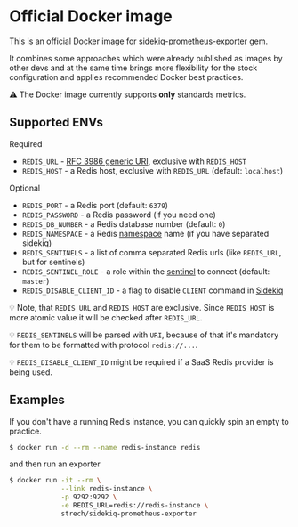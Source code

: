 # Official Docker image

[0]: https://github.com/Strech/sidekiq-prometheus-exporter
[1]: https://www.iana.org/assignments/uri-schemes/prov/redis
[2]: https://github.com/resque/redis-namespace
[3]: https://github.com/redis/redis-rb/tree/v4.1.3#sentinel-support
[4]: https://github.com/mperham/sidekiq/issues/4479

This is an official Docker image for [sidekiq-prometheus-exporter][0]
gem.

It combines some approaches which were already published as images by other
devs and at the same time brings more flexibility for the stock configuration
and applies recommended Docker best practices.

:warning: The Docker image currently supports **only** standards metrics.

## Supported ENVs

Required

- `REDIS_URL` - [RFC 3986 generic URI][1], exclusive with `REDIS_HOST`
- `REDIS_HOST` - a Redis host, exclusive with `REDIS_URL` (default: `localhost`)

Optional

- `REDIS_PORT` - a Redis port (default: `6379`)
- `REDIS_PASSWORD` - a Redis password (if you need one)
- `REDIS_DB_NUMBER` - a Redis database number (default: `0`)
- `REDIS_NAMESPACE` - a Redis [namespace][2] name (if you have separated sidekiq)
- `REDIS_SENTINELS` - a list of comma separated Redis urls (like `REDIS_URL`, but for sentinels)
- `REDIS_SENTINEL_ROLE` - a role within the [sentinel][3] to connect (default: `master`)
- `REDIS_DISABLE_CLIENT_ID` - a flag to disable `CLIENT` command in [Sidekiq][4]

:bulb: Note, that `REDIS_URL` and `REDIS_HOST` are exclusive. Since `REDIS_HOST` is more
atomic value it will be checked after `REDIS_URL`.

:bulb: `REDIS_SENTINELS` will be parsed with `URI`, because of that it's
mandatory for them to be formatted with protocol `redis://...`.

:bulb: `REDIS_DISABLE_CLIENT_ID` might be required if a SaaS Redis provider is being used.

## Examples

If you don't have a running Redis instance, you can quickly spin an empty to
practice.

```bash
$ docker run -d --rm --name redis-instance redis
```

and then run an exporter

```bash
$ docker run -it --rm \
             --link redis-instance \
             -p 9292:9292 \
             -e REDIS_URL=redis://redis-instance \
             strech/sidekiq-prometheus-exporter
```
